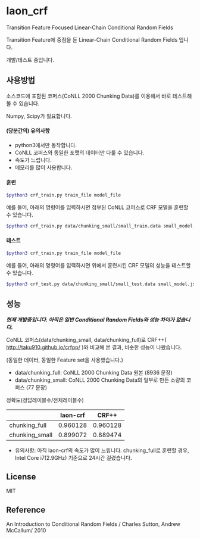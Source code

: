 # laon_crf
Transition Feature Focused Linear-Chain Conditional Random Fields

Transition Feature에 중점을 둔 Linear-Chain Conditional Random Fields 입니다.

개발/테스트 중입니다.

## 사용방법
소스코드에 포함된 코퍼스(CoNLL 2000 Chunking Data)를 이용해서 바로 테스트해 볼 수 있습니다.

Numpy, Scipy가 필요합니다.

#### (당분간의) 유의사항
* python3에서만 동작합니다.
* CoNLL 코퍼스와 동일한 포맷의 데이터만 다룰 수 있습니다.
* 속도가 느립니다.
* 메모리를 많이 사용합니다.

#### 훈련
```sh
$python3 crf_train.py train_file model_file
```
예를 들어, 아래의 명령어를 입력하시면 첨부된 CoNLL 코퍼스로 CRF 모델을 훈련할 수 있습니다.
```sh
$python3 crf_train.py data/chunking_small/small_train.data small_model.json
```

#### 테스트
```sh
$python3 crf_train.py train_file model_file
```
예를 들어, 아래의 명령어를 입력하시면 위에서 훈련시킨 CRF 모델의 성능을 테스트할 수 있습니다.
```sh
$python3 crf_test.py data/chunking_small/small_test.data small_model.json
```

## 성능
**_현재 개발중입니다. 아직은 일반 Conditional Random Fields와 성능 차이가 없습니다._**

CoNLL 코퍼스(data/chunking_small, data/chunking_full)로 CRF++( http://taku910.github.io/crfpp/ )와 비교해 본 결과, 비슷한 성능이 나왔습니다.

(동일한 데이터, 동일한 Feature set을 사용했습니다.)

* data/chunking_full: CoNLL 2000 Chunking Data 원본 (8936 문장)
* data/chunking_small: CoNLL 2000 Chunking Data의 일부로 만든 소량의 코퍼스 (77 문장)

정확도(정답레이블수/전체레이블수)

|                | laon-crf |  CRF++   |
|--------------- | -------- | -------- |
| chunking_full  | 0.960128 | 0.960128 |
| chunking_small | 0.899072 | 0.889474 |

* 유의사항: 아직 laon-crf의 속도가 많이 느립니다. chunking_full로 훈련할 경우, Intel Core i7(2.9GHz) 기준으로 24시간 걸렸습니다.

## License
MIT

## Reference
An Introduction to Conditional Random Fields / Charles Sutton, Andrew McCallum/ 2010
